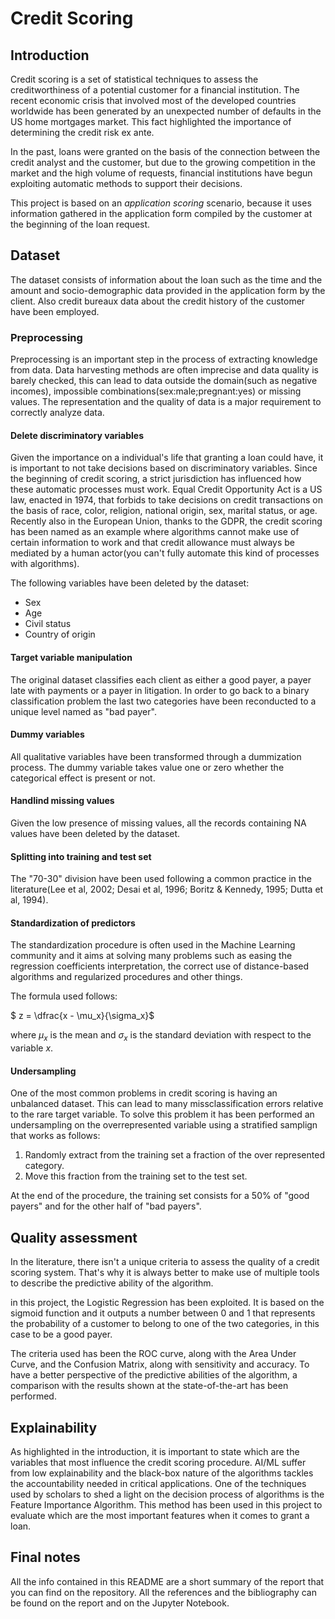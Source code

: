# Credit Scoring

## Introduction

Credit scoring is a set of statistical techniques to assess the creditworthiness of a potential customer for a financial institution. The recent economic crisis that involved most of the developed countries worldwide has been generated by an unexpected number of defaults in the US home mortgages market. This fact highlighted the importance of determining the credit risk ex ante. 

In the past, loans were granted on the basis of the connection between the credit analyst and the customer, but due to the growing competition in the market and the high volume of requests, financial institutions have begun exploiting automatic methods to support their decisions. 

This project is based on an _application scoring_ scenario, because it uses information gathered in the application form compiled by the customer at the beginning of the loan request.

## Dataset

The dataset consists of information about the loan such as the time and the amount and socio-demographic data provided in the application form by the client. Also credit bureaux data about the credit history of the customer have been employed.

### Preprocessing

Preprocessing is an important step in the process of extracting knowledge from data. Data harvesting methods are often imprecise and data quality is barely checked, this can lead to data outside the domain(such as negative incomes), impossible combinations(sex:male;pregnant:yes) or missing values. The representation and the quality of data is a major requirement to correctly analyze data.

#### Delete discriminatory variables

Given the importance on a individual's life that granting a loan could have, it is important to not take decisions based on discriminatory variables. Since the beginning of credit scoring, a strict jurisdiction has influenced how these automatic processes must work. Equal Credit Opportunity Act is a US law, enacted in 1974, that forbids to take decisions on credit transactions on the basis of race, color, religion, national origin, sex, marital status, or age. Recently also in the European Union, thanks to the GDPR, the credit scoring has been named as an example where algorithms cannot make use of certain information to work and that credit allowance must always be mediated by a human actor(you can't fully automate this kind of processes with algorithms).

The following variables have been deleted by the dataset:

- Sex
- Age
- Civil status
- Country of origin

#### Target variable manipulation

The original dataset classifies each client as either a good payer, a payer late with payments or a payer in litigation. In order to go back to a binary classification problem the last two categories have been reconducted to a unique level named as "bad payer".

#### Dummy variables

All qualitative variables have been transformed through a dummization process. The dummy variable takes value one or zero whether the categorical effect is present or not. 


#### Handlind missing values

Given the low presence of missing values, all the records containing NA values have been deleted by the dataset.

#### Splitting into training and test set

The "70-30" division have been used following a common practice in the literature(Lee et al, 2002; Desai et al, 1996; Boritz & Kennedy, 1995; Dutta et al, 1994).

#### Standardization of predictors

The standardization procedure is often used in the Machine Learning community and it aims at solving many problems such as easing the regression coefficients interpretation, the correct use of distance-based algorithms and regularized procedures and other things. 

The formula used follows:

$ z = \dfrac{x - \mu_x}{\sigma_x}$

where $\mu_x$ is the mean and $\sigma_x$ is the standard deviation with respect to the variable $x$.

#### Undersampling

One of the most common problems in credit scoring is having an unbalanced dataset. This can lead to many missclassification errors relative to the rare target variable. To solve this problem it has been performed an undersampling on the overrepresented variable using a stratified samplign that works as follows:

1. Randomly extract from the training set a fraction of the over represented category.
2. Move this fraction from the training set to the test set.

At the end of the procedure, the training set consists for a 50% of "good payers" and for the other half of "bad payers".

## Quality assessment

In the literature, there isn't a unique criteria to assess the quality of a credit scoring system. That's why it is always better to make use of multiple tools to describe the predictive ability of the algorithm.

in this project, the Logistic Regression has been exploited. It is based on the sigmoid function and it outputs a number between 0 and 1 that represents the probability of a customer to belong to one of the two categories, in this case to be a good payer.

The criteria used has been the ROC curve, along with the Area Under Curve, and the Confusion Matrix, along with sensitivity and accuracy. To have a better perspective of the predictive abilities of the algorithm, a comparison with the results shown at the state-of-the-art has been performed.

## Explainability

As highlighted in the introduction, it is important to state which are the variables that most influence the credit scoring procedure. AI/ML suffer from low explainability and the black-box nature of the algorithms tackles the accountability needed in critical applications. One of the techniques used by scholars to shed a light on the decision process of algorithms is the Feature Importance Algorithm. This method has been used in this project to evaluate which are the most important features when it comes to grant a loan.

## Final notes

All the info contained in this README are a short summary of the report that you can find on the repository. All the references and the bibliography can be found on the report and on the Jupyter Notebook.


